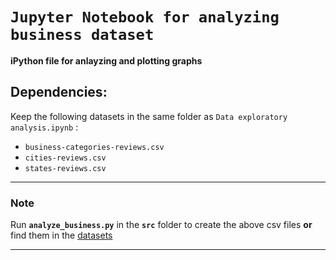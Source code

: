 # `Jupyter Notebook for analyzing business dataset`

__iPython file for anlayzing and plotting graphs__

## Dependencies:
Keep the following datasets in the same folder as `Data exploratory analysis.ipynb` :
- `business-categories-reviews.csv`
- `cities-reviews.csv`
- `states-reviews.csv`

--- 
### Note

Run __`analyze_business.py`__ in the __`src`__ folder to create the above csv files __or__ find them in the [datasets](https://github.com/karantyagi/Restaurant-Recommendations-with-Yelp/tree/master/datasets)

---
